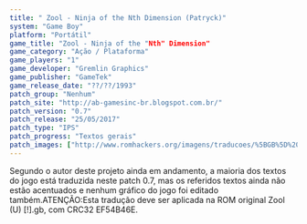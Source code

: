 ```yaml
---
title: " Zool - Ninja of the Nth Dimension (Patryck)"
system: "Game Boy"
platform: "Portátil"
game_title: "Zool - Ninja of the "Nth" Dimension"
game_category: "Ação / Plataforma"
game_players: "1"
game_developer: "Gremlin Graphics"
game_publisher: "GameTek"
game_release_date: "??/??/1993"
patch_group: "Nenhum"
patch_site: "http://ab-gamesinc-br.blogspot.com.br/"
patch_version: "0.7"
patch_release: "25/05/2017"
patch_type: "IPS"
patch_progress: "Textos gerais"
patch_images: ["http://www.romhackers.org/imagens/traducoes/%5BGB%5D%20Zool%20-%20Patryck%20-%201.png","http://www.romhackers.org/imagens/traducoes/%5BGB%5D%20Zool%20-%20Patryck%20-%202.png","http://www.romhackers.org/imagens/traducoes/%5BGB%5D%20Zool%20-%20Patryck%20-%203.png"]
---
```

Segundo o autor deste projeto ainda em andamento, a maioria dos textos do jogo está traduzida neste patch 0.7, mas os referidos textos ainda não estão acentuados e nenhum gráfico do jogo foi editado também.ATENÇÃO:Esta tradução deve ser aplicada na ROM original Zool (U) [!].gb, com CRC32 EF54B46E.